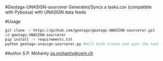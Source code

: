 #Geotagx-UNASIGN-sourcerer
Generates/Syncs a tasks.csv (compatible with Pybossa) with UNASIGN data feeds

#Usage
```bash
git clone -r https://github.com/geotagx/geotagx-UNASIGN-sourcerer.git
cd geotagx-UNASIGN-sourcerer
pip install -r requirements.txt
python geotagx-unasign-sourcerer.py #Will both create and sync the tasks.csv with the UNASIGN data feed in question
```

#Author
S.P. Mohanty <sp.mohanty@cern.ch>   

